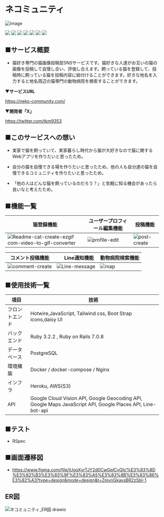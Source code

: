 # ネコミュニティ

![image](https://github.com/takuma-kamimura/NeCommunity/assets/134459703/f29bc254-0578-4370-9d48-7c537f1f5ad3)

![](https://img.shields.io/badge/Ruby-v3.2.2-CC0000?logo=Ruby&logoColor=CC0000)
![](https://img.shields.io/badge/Ruby_On_Rails-v7.0.8-CC0000?logo=Ruby-on-Rails&logoColor=CC0000)
![](https://img.shields.io/badge/TailWind_CSS-v3.3.5-2396F3?logo=tailwindcss)
![](https://img.shields.io/badge/Docker-gray?logo=Docker)
![](https://img.shields.io/badge/Nginx-gray?logo=Nginx&logoColor=269539)
![](https://img.shields.io/badge/AWS_S3-gray?logo=amazon-aws&logoColor=FCC624)
![](https://img.shields.io/badge/Heroku-gray?logo=Heroku&logoColor=430098)

## ■サービス概要

* 猫好き専門の猫画像投稿型SNSサービスです。猫好きな人達がお互いの猫の画像を投稿して自慢し合い、評価し合えます。飼っている猫を登録して、投稿時に飼っている猫を投稿内容に紐付けることができます。好きな地名を入力すると地名周辺の猫専門の動物病院を検索することができます。

▼**サービスURL**

https://neko-community.com/

▼**開発者「X」**

https://twitter.com/tkm9353

## ■このサービスへの想い

* 実家で猫を飼っていて、実家暮らし時代から猫が大好きなので猫に関するWebアプリを作りたいと思ったため。

* 自分の猫を自慢できる場を作りたいと思ったため。他の人も自分達の猫を自慢できるコミュニティを作りたいと思ったため。

* 「他の人はどんな猫を飼っているのだろう？」と気軽に知る機会があったら良いなと考えたため。

## ■機能一覧
| 猫登録機能| ユーザープロフィール編集機能 | 投稿機能 |
|------|------|-----|
| ![Readme-cat-create-ezgif com-video-to-gif-converter](https://github.com/takuma-kamimura/NeCommunity/assets/134459703/f85b20f7-06f1-4de3-9703-f0630ec3ca1f)| ![profile-edit](https://github.com/takuma-kamimura/NeCommunity/assets/134459703/90b210d6-f862-454e-8f98-0db6e795fef6) | ![post-create](https://github.com/takuma-kamimura/NeCommunity/assets/134459703/0b6d37a5-e664-45b3-b942-f8133058f7b4)|

| コメント投稿機能 |　 Line通知機能 | 動物病院検索機能 |
|------|------|-----|
| ![comment-create](https://github.com/takuma-kamimura/NeCommunity/assets/134459703/69dee272-4b55-4783-b908-b1d9f5a8accc)| ![Line-message](https://github.com/takuma-kamimura/NeCommunity/assets/134459703/95e27420-1a2c-4d41-a90e-6bcaffd0ebc7) |![map](https://github.com/takuma-kamimura/NeCommunity/assets/134459703/3214c64b-97f8-4968-8d74-c43e26e9df0e) |

## ■使用技術一覧


| 項目           | 技術                                                                                          |
|----------------|---------------------------------------------------------------------------------------------|
| フロントエンド | Hotwire,JavaScript, Tailwind css, Boot Strap icons,daisy Ul| 
| バックエンド  |Ruby 3.2.2 , Ruby on Rails 7.0.8| 
| データベース | PostgreSQL| 
| 環境構築    | Docker / docker-compose / Nginx | 
| インフラ     | Heroku, AWS(S3)|                
| API        |  Google Cloud Vision API,  Google Geocoding API,  Google Maps JavaScript API,  Google Places API,  Line-bot-api | 

## ■テスト

* RSpec

## ■画面遷移図

* https://www.figma.com/file/jUooXyrTJY2d0CwGplCvGh/%E3%83%8D%E3%82%B3%E3%83%9F%E3%83%A5%E3%83%8B%E3%83%86%E3%82%A3?type=design&mode=design&t=ZmynGkavsBR2zSbI-1

## ER図

![ネコミュニティ_ER図 drawio](https://github.com/takuma-kamimura/NeCommunity/assets/134459703/119902dc-883f-4081-9ea3-5cd690775c79)

